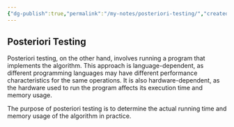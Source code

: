 ```yaml
---
{"dg-publish":true,"permalink":"/my-notes/posteriori-testing/","created":"2024-06-17T17:59:36.051-04:00","updated":"2024-06-17T18:00:03.939-04:00"}
---
```



## Posteriori Testing
Posteriori testing, on the other hand, involves running a program that implements the algorithm. This approach is language-dependent, as different programming languages may have different performance characteristics for the same operations. It is also hardware-dependent, as the hardware used to run the program affects its execution time and memory usage.

The purpose of posteriori testing is to determine the actual running time and memory usage of the algorithm in practice.
